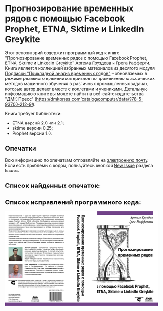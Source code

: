 

# Прогнозирование временных рядов с помощью Facebook Prophet, ETNA, Sktime и LinkedIn Greykite

Этот репозиторий содержит программный код к книге "Прогнозирование временных рядов с помощью Facebook Prophet, ETNA, Sktime и LinkedIn Greykite" [Артема Груздева](https://t.me/Gewissta) и Грега Рафферти.
Книга является коллекцией избранных материалов из десятого модуля [Подписки "Прикладной анализ временных рядов"](https://boosty.to/gewissta/purchase/2250743?ssource=DIRECT&share=subscription_link) – обновляемых в режиме реального времени материалов по применению классических методов машинного обучения в различных промышленных задачах, которые автор делает вместе с коллегами и учениками.
Детальную информацию о книге вы можете найти на веб-сайте издательства "ДМК-Пресс" (https://dmkpress.com/catalog/computer/data/978-5-93700-212-9/).

Книга требует библиотеки: 
- ETNA версий 2.0 или 2.1; 
- sktime версии 0.25;
- Prophet версии 1.0.


## Опечатки
Всю информацию по опечаткам отправляйте на [электронную почту](mailto:info@gewissta.ru). Если есть проблемы с кодом, пользуйтесь кнопкой [New Issue](https://github.com/Gewissta/Prophet_ETNA_Book/issues/new/choose) раздела Issues.


## Список найденных опечаток:


## Список исправлений программного кода:

![logo](logo.jpg)
